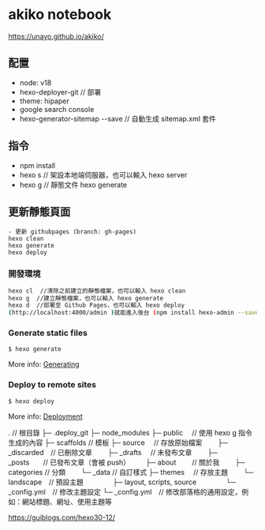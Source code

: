 # akiko notebook
https://unayo.github.io/akiko/
## 配置
- node: v18
- hexo-deployer-git // 部署
- theme: hipaper
- google search console
- hexo-generator-sitemap --save // 自動生成 sitemap.xml 套件


## 指令
- npm install
- hexo s  // 架設本地端伺服器，也可以輸入 hexo server
- hexo g  // 靜態文件 hexo generate

## 更新靜態頁面
```
- 更新 githubpages (branch: gh-pages)
hexo clean
hexo generate
hexo deploy

```
### 開發環境

```sh
hexo cl  //清除之前建立的靜態檔案，也可以輸入 hexo clean
hexo g  //建立靜態檔案，也可以輸入 hexo generate
hexo d  //部署至 Github Pages，也可以輸入 hexo deploy
(http://localhost:4000/admin )就能進入後台 (npm install hexo-admin --save)
```

### Generate static files

``` bash
$ hexo generate
```

More info: [Generating](https://hexo.io/docs/generating.html)

### Deploy to remote sites

``` bash
$ hexo deploy
```

More info: [Deployment](https://hexo.io/docs/one-command-deployment.html)

.  // 根目錄
├─ .deploy_git
├─ node_modules
├─ public　    // 使用 hexo g 指令生成的內容
├─ scaffolds   // 模板
├─ source　    // 存放原始檔案
　　├─ _discarded　// 已刪除文章
　　├─ _drafts　 // 未發布文章
　　├─ _posts　　// 已發布文章（會被 push）
　　├─ about　　 // 關於我
　　├─ categories   // 分類
　　└─ _data // 自訂樣式 
├─ themes　      // 存放主題
　　└─ landscape　// 預設主題
　　　　├─ layout, scripts, source
　　　　└─ _config.yml　// 修改主題設定
└─ _config.yml　// 修改部落格的通用設定，例如：網站標題、網址、使用主題等

https://guiblogs.com/hexo30-12/